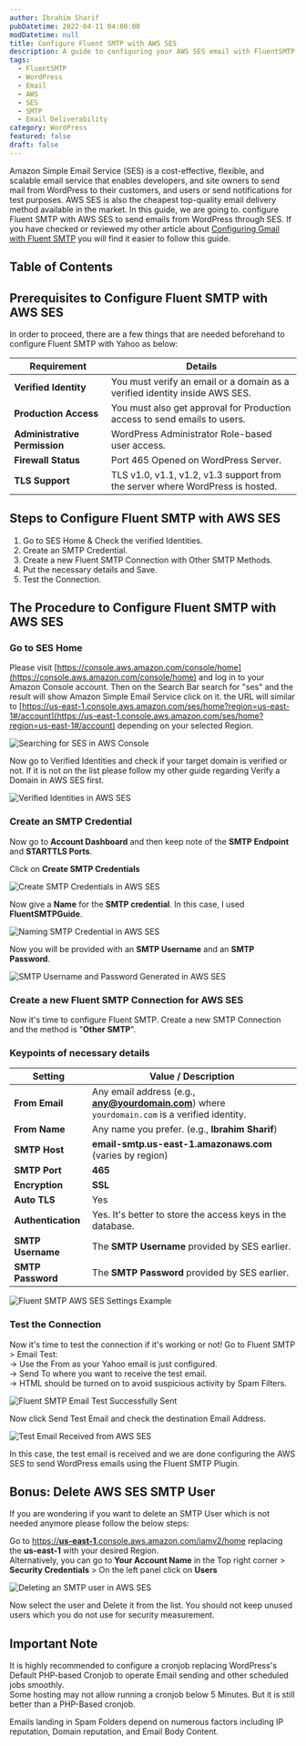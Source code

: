 ```yaml
---
author: Ibrahim Sharif
pubDatetime: 2022-04-11 04:00:00
modDatetime: null
title: Configure Fluent SMTP with AWS SES
description: A guide to configuring your AWS SES email with FluentSMTP for WordPress email delivery.
tags:
  - FluentSMTP
  - WordPress
  - Email
  - AWS
  - SES
  - SMTP
  - Email Deliverability
category: WordPress
featured: false
draft: false
---
```


Amazon Simple Email Service (SES) is a cost-effective, flexible, and scalable email service that enables developers, and site owners to send mail from WordPress to their customers, and users or send notifications for test purposes. AWS SES is also the cheapest top-quality email delivery method available in the market. In this guide, we are going to. configure Fluent SMTP with AWS SES to send emails from WordPress through SES. If you have checked or reviewed my other article about [Configuring Gmail with Fluent SMTP](../configure-gmail-with-fluent-smtp/) you will find it easier to follow this guide.

## Table of Contents

## Prerequisites to Configure Fluent SMTP with AWS SES

In order to proceed, there are a few things that are needed beforehand to configure Fluent SMTP with Yahoo as below:

| Requirement             | Details                                                                                   |
|-------------------------|-------------------------------------------------------------------------------------------|
| **Verified Identity**   | You must verify an email or a domain as a verified identity inside AWS SES.               |
| **Production Access**   | You must also get approval for Production access to send emails to users.                 |
| **Administrative Permission** | WordPress Administrator Role-based user access.                                      |
| **Firewall Status**     | Port 465 Opened on WordPress Server.                                                      |
| **TLS Support**         | TLS v1.0, v1.1, v1.2, v1.3 support from the server where WordPress is hosted.             |

## Steps to Configure Fluent SMTP with AWS SES

1. Go to SES Home & Check the verified Identities.
2. Create an SMTP Credential.
3. Create a new Fluent SMTP Connection with Other SMTP Methods.
4. Put the necessary details and Save.
5. Test the Connection.

## The Procedure to Configure Fluent SMTP with AWS SES

### Go to SES Home

Please visit [https://console.aws.amazon.com/console/home](https://console.aws.amazon.com/console/home) and log in to your Amazon Console account. Then on the Search Bar search for "ses" and the result will show Amazon Simple Email Service click on it. the URL will similar to [https://us-east-1.console.aws.amazon.com/ses/home?region=us-east-1#/account](https://us-east-1.console.aws.amazon.com/ses/home?region=us-east-1#/account) depending on your selected Region.

![Searching for SES in AWS Console](@/assets/images/posts/fluentsmtp/fluent_smtp_ses_search-shuvoaftab.png "Screenshot showing how to search for SES in the AWS Console")

Now go to Verified Identities and check if your target domain is verified or not. If it is not on the list please follow my other guide regarding Verify a Domain in AWS SES first.

![Verified Identities in AWS SES](@/assets/images/posts/fluentsmtp/fluent_smtp_aws_ses_verified-shuvoaftab.png "Screenshot of the Verified Identities section in AWS SES")

### Create an SMTP Credential

Now go to **Account Dashboard** and then keep note of the **SMTP Endpoint** and **STARTTLS Ports**.

Click on **Create SMTP Credentials**

![Create SMTP Credentials in AWS SES](@/assets/images/posts/fluentsmtp/fluent_smtp_aws_ses_create-shuvoaftab.png "Screenshot showing the option to create SMTP credentials in AWS SES")

Now give a **Name** for the **SMTP credential**. In this case, I used **FluentSMTPGuide**.

![Naming SMTP Credential in AWS SES](@/assets/images/posts/fluentsmtp/fluent_smtp_aws_ses_create_name-shuvoaftab.png "Screenshot of the form to name a new SMTP credential in AWS SES")

Now you will be provided with an **SMTP Username** and an **SMTP Password**.

![SMTP Username and Password Generated in AWS SES](@/assets/images/posts/fluentsmtp/fluent_smtp_aws_ses_created_user_pass-shuvoaftab.png "Screenshot showing generated SMTP username and password in AWS SES")

### Create a new Fluent SMTP Connection for AWS SES

Now it's time to configure Fluent SMTP. Create a new SMTP Connection and the method is "**Other** **SMTP**".

### Keypoints of necessary details

| Setting            | Value / Description                                                                                  |
|--------------------|-----------------------------------------------------------------------------------------------------|
| **From Email**     | Any email address (e.g., **any@yourdomain.com**) where `yourdomain.com` is a verified identity.     |
| **From Name**      | Any name you prefer. (e.g., **Ibrahim Sharif**)                                                     |
| **SMTP Host**      | **email-smtp.us-east-1.amazonaws.com** (varies by region)                                           |
| **SMTP Port**      | **465**                                                                                             |
| **Encryption**     | **SSL**                                                                                             |
| **Auto TLS**       | Yes                                                                                                 |
| **Authentication** | Yes. It's better to store the access keys in the database.                                          |
| **SMTP Username**  | The **SMTP Username** provided by SES earlier.                                                      |
| **SMTP Password**  | The **SMTP Password** provided by SES earlier.                                                      |

![Fluent SMTP AWS SES Settings Example](@/assets/images/posts/fluentsmtp/fluent_smtp_aws_ses_settings-shuvoaftab.png "Screenshot of Fluent SMTP settings configured for AWS SES")

### Test the Connection

Now it's time to test the connection if it's working or not! Go to Fluent SMTP > Email Test:  
\-> Use the From as your Yahoo email is just configured.  
\-> Send To where you want to receive the test email.  
\-> HTML should be turned on to avoid suspicious activity by Spam Filters.

![Fluent SMTP Email Test Successfully Sent](@/assets/images/posts/fluentsmtp/Fluent_SMTP_email_test_successfully_sent.png "Screenshot showing a successful email test in Fluent SMTP")

Now click Send Test Email and check the destination Email Address.

![Test Email Received from AWS SES](@/assets/images/posts/fluentsmtp/fluent_smtp_ses_received.png "Screenshot of the received test email sent via AWS SES")

In this case, the test email is received and we are done configuring the AWS SES to send WordPress emails using the Fluent SMTP Plugin.

## Bonus: Delete AWS SES SMTP User

If you are wondering if you want to delete an SMTP User which is not needed anymore please follow the below steps:

Go to [https://**us-east-1**.console.aws.amazon.com/iamv2/home](https://us-east-1.console.aws.amazon.com/iamv2/home) replacing the **us-east-1** with your desired Region.  
Alternatively, you can go to **Your Account Name** in the Top right corner > **Security Credentials** > On the left panel click on **Users**

![Deleting an SMTP user in AWS SES](@/assets/images/posts/fluentsmtp/fluent_smtp_aws_ses_delete_user-shuvoaftab.png)

Now select the user and Delete it from the list. You should not keep unused users which you do not use for security measurement.

## Important Note

It is highly recommended to configure a cronjob replacing WordPress's Default PHP-based Cronjob to operate Email sending and other scheduled jobs smoothly.  
Some hosting may not allow running a cronjob below 5 Minutes. But it is still better than a PHP-Based cronjob.

Emails landing in Spam Folders depend on numerous factors including IP reputation, Domain reputation, and Email Body Content.


<!-- * * * -->
